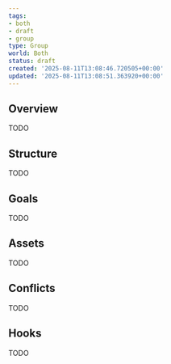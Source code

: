 ```yaml
---
tags:
- both
- draft
- group
type: Group
world: Both
status: draft
created: '2025-08-11T13:08:46.720505+00:00'
updated: '2025-08-11T13:08:51.363920+00:00'
---
```



## Overview

TODO
## Structure

TODO
## Goals

TODO
## Assets

TODO
## Conflicts

TODO
## Hooks

TODO
